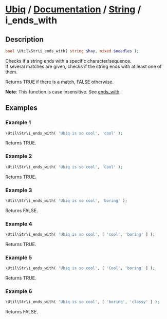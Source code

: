 [Ubiq](https://github.com/Pixel418/Ubiq#ubiq) / [Documentation](../index.md#readme) / [String](../index.md#string) / i_ends_with
======


Description
-------- 

```php
bool \Util\Str\i_ends_with( string $hay, mixed $needles );
```

Checks if a string ends with a specific character/sequence. <br>
If several matches are given, checks if the string ends with at least one of them.

Returns TRUE if there is a match, FALSE otherwise.

**Note**: This function is case insensitive. See [ends_with](./ends_with.md#readme).



Examples
--------

### Example 1

```php
\Util\Str\i_ends_with( 'Ubiq is so cool', 'cool' );
```
Returns TRUE.

### Example 2

```php
\Util\Str\i_ends_with( 'Ubiq is so cool', 'Cool' );
```
Returns TRUE.

### Example 3

```php
\Util\Str\i_ends_with( 'Ubiq is so cool', 'boring' );
```
Returns FALSE.

### Example 4

```php
\Util\Str\i_ends_with( 'Ubiq is so cool', [ 'cool', 'boring' ] );
```
Returns TRUE.

### Example 5

```php
\Util\Str\i_ends_with( 'Ubiq is so cool', [ 'Cool', 'boring' ] );
```
Returns TRUE.

### Example 6

```php
\Util\Str\i_ends_with( 'Ubiq is so cool', [ 'boring', 'classy' ] );
```
Returns FALSE.
